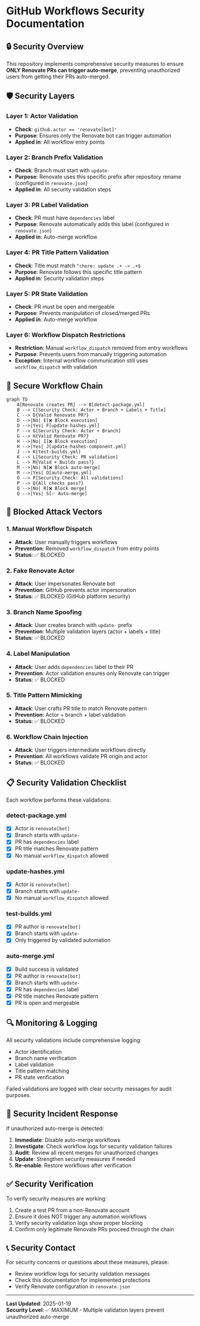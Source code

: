 # GitHub Workflows Security Documentation

## 🔒 Security Overview

This repository implements comprehensive security measures to ensure **ONLY Renovate PRs can trigger auto-merge**, preventing unauthorized users from getting their PRs auto-merged.

## 🛡️ Security Layers

### Layer 1: Actor Validation

- **Check**: `github.actor == 'renovate[bot]'`
- **Purpose**: Ensures only the Renovate bot can trigger automation
- **Applied in**: All workflow entry points

### Layer 2: Branch Prefix Validation

- **Check**: Branch must start with `update-`
- **Purpose**: Renovate uses this specific prefix after repository rename (configured in `renovate.json`)
- **Applied in**: All security validation steps

### Layer 3: PR Label Validation

- **Check**: PR must have `dependencies` label
- **Purpose**: Renovate automatically adds this label (configured in `renovate.json`)
- **Applied in**: Auto-merge workflow

### Layer 4: PR Title Pattern Validation

- **Check**: Title must match `^chore: update .+ -> .+$`
- **Purpose**: Renovate follows this specific title pattern
- **Applied in**: Security validation steps

### Layer 5: PR State Validation

- **Check**: PR must be open and mergeable
- **Purpose**: Prevents manipulation of closed/merged PRs
- **Applied in**: Auto-merge workflow

### Layer 6: Workflow Dispatch Restrictions

- **Restriction**: Manual `workflow_dispatch` removed from entry workflows
- **Purpose**: Prevents users from manually triggering automation
- **Exception**: Internal workflow communication still uses `workflow_dispatch` with validation

## 🔄 Secure Workflow Chain

```mermaid
graph TD
    A[Renovate creates PR] --> B[detect-package.yml]
    B --> C[Security Check: Actor + Branch + Labels + Title]
    C --> D{Valid Renovate PR?}
    D -->|No| E[❌ Block execution]
    D -->|Yes| F[update-hashes.yml]
    F --> G[Security Check: Actor + Branch]
    G --> H{Valid Renovate PR?}
    H -->|No| I[❌ Block execution]
    H -->|Yes| J[update-hashes-component.yml]
    J --> K[test-builds.yml]
    K --> L[Security Check: PR validation]
    L --> M{Valid + Builds pass?}
    M -->|No| N[❌ Block auto-merge]
    M -->|Yes| O[auto-merge.yml]
    O --> P[Security Check: All validations]
    P --> Q{All checks pass?}
    Q -->|No| R[❌ Block merge]
    Q -->|Yes| S[✅ Auto-merge]
```

## 🚫 Blocked Attack Vectors

### 1. Manual Workflow Dispatch

- **Attack**: User manually triggers workflows
- **Prevention**: Removed `workflow_dispatch` from entry points
- **Status**: ✅ BLOCKED

### 2. Fake Renovate Actor

- **Attack**: User impersonates Renovate bot
- **Prevention**: GitHub prevents actor impersonation
- **Status**: ✅ BLOCKED (GitHub platform security)

### 3. Branch Name Spoofing

- **Attack**: User creates branch with `update-` prefix
- **Prevention**: Multiple validation layers (actor + labels + title)
- **Status**: ✅ BLOCKED

### 4. Label Manipulation

- **Attack**: User adds `dependencies` label to their PR
- **Prevention**: Actor validation ensures only Renovate can trigger
- **Status**: ✅ BLOCKED

### 5. Title Pattern Mimicking

- **Attack**: User crafts PR title to match Renovate pattern
- **Prevention**: Actor + branch + label validation
- **Status**: ✅ BLOCKED

### 6. Workflow Chain Injection

- **Attack**: User triggers intermediate workflows directly
- **Prevention**: All workflows validate PR origin and actor
- **Status**: ✅ BLOCKED

## 📋 Security Validation Checklist

Each workflow performs these validations:

### detect-package.yml

- [x] Actor is `renovate[bot]`
- [x] Branch starts with `update-`
- [x] PR has `dependencies` label
- [x] PR title matches Renovate pattern
- [x] No manual `workflow_dispatch` allowed

### update-hashes.yml

- [x] Actor is `renovate[bot]`
- [x] Branch starts with `update-`
- [x] No manual `workflow_dispatch` allowed

### test-builds.yml

- [x] PR author is `renovate[bot]`
- [x] Branch starts with `update-`
- [x] Only triggered by validated automation

### auto-merge.yml

- [x] Build success is validated
- [x] PR author is `renovate[bot]`
- [x] Branch starts with `update-`
- [x] PR has `dependencies` label
- [x] PR title matches Renovate pattern
- [x] PR is open and mergeable

## 🔍 Monitoring & Logging

All security validations include comprehensive logging:

- Actor identification
- Branch name verification
- Label validation
- Title pattern matching
- PR state verification

Failed validations are logged with clear security messages for audit purposes.

## 🚨 Security Incident Response

If unauthorized auto-merge is detected:

1. **Immediate**: Disable auto-merge workflows
2. **Investigate**: Check workflow logs for security validation failures
3. **Audit**: Review all recent merges for unauthorized changes
4. **Update**: Strengthen security measures if needed
5. **Re-enable**: Restore workflows after verification

## ✅ Security Verification

To verify security measures are working:

1. Create a test PR from a non-Renovate account
2. Ensure it does NOT trigger any automation workflows
3. Verify security validation logs show proper blocking
4. Confirm only legitimate Renovate PRs proceed through the chain

## 📞 Security Contact

For security concerns or questions about these measures, please:

- Review workflow logs for security validation messages
- Check this documentation for implemented protections
- Verify Renovate configuration in `renovate.json`

---

**Last Updated**: 2025-01-19  
**Security Level**: ✅ MAXIMUM - Multiple validation layers prevent unauthorized auto-merge
